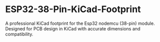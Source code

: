# ESP32-38-Pin-KiCad-Footprint
 A professional KiCad footprint for the Esp32 nodemcu (38-pin) module. Designed for PCB design in KiCad with accurate dimensions and compatibility.
